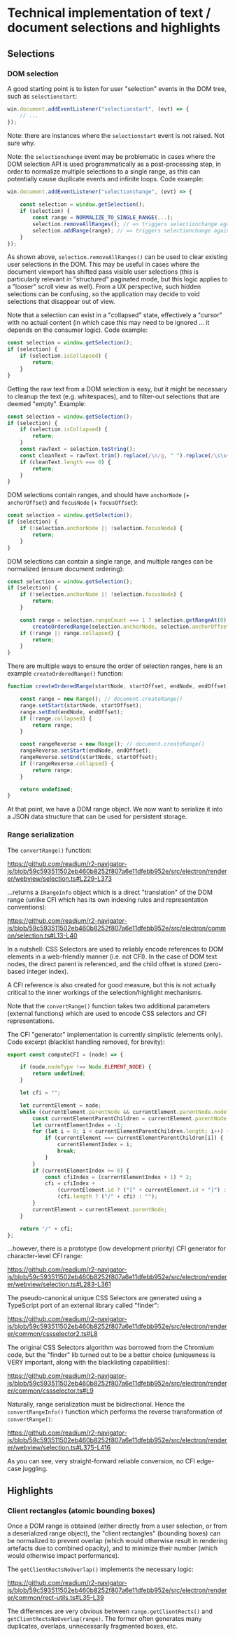 # Technical implementation of text / document selections and highlights

## Selections

### DOM selection

A good starting point is to listen for user "selection" events in the DOM tree, such as `selectionstart`:

```javascript
win.document.addEventListener("selectionstart", (evt) => {
    // ...
});
```

Note: there are instances where the `selectionstart` event is not raised. Not sure why.

Note: the `selectionchange` event may be problematic in cases where the DOM selection API is used programmatically as a post-processing step, in order to normalize multiple selections to a single range, as this can potentially cause duplicate events and infinite loops. Code example:

```javascript
win.document.addEventListener("selectionchange", (evt) => {
    
    const selection = window.getSelection();
    if (selection) {
        const range = NORMALIZE_TO_SINGLE_RANGE(...);
        selection.removeAllRanges(); // => triggers selectionchange again!
        selection.addRange(range); // => triggers selectionchange again!
    }
});
```

As shown above, `selection.removeAllRanges()` can be used to clear existing user selections in the DOM. This may be useful in cases where the document viewport has shifted pass visible user selections (this is particularly relevant in "structured" paginated mode, but this logic applies to a "looser" scroll view as well). From a UX perspective, such hidden selections can be confusing, so the application may decide to void selections that disappear out of view.

Note that a selection can exist in a "collapsed" state, effectively a "cursor" with no actual content (in which case this may need to be ignored ... it depends on the consumer logic). Code example:

```javascript
const selection = window.getSelection();
if (selection) {
    if (selection.isCollapsed) {
        return;
    }
}
```

Getting the raw text from a DOM selection is easy, but it might be necessary to cleanup the text (e.g. whitespaces), and to filter-out selections that are deemed "empty". Example:

```javascript
const selection = window.getSelection();
if (selection) {
    if (selection.isCollapsed) {
        return;
    }
    const rawText = selection.toString();
    const cleanText = rawText.trim().replace(/\n/g, " ").replace(/\s\s+/g, " ");
    if (cleanText.length === 0) {
        return;
    }
}
```

DOM selections contain ranges, and should have `anchorNode` (+ `anchorOffset`) and `focusNode` (+ `focusOffset`):

```javascript
const selection = window.getSelection();
if (selection) {
    if (!selection.anchorNode || !selection.focusNode) {
        return;
    }
}
```

DOM selections can contain a single range, and multiple ranges can be normalized (ensure document ordering):

```javascript
const selection = window.getSelection();
if (selection) {
    if (!selection.anchorNode || !selection.focusNode) {
        return;
    }

    const range = selection.rangeCount === 1 ? selection.getRangeAt(0) :
        createOrderedRange(selection.anchorNode, selection.anchorOffset, selection.focusNode, selection.focusOffset);
    if (!range || range.collapsed) {
        return;
    }
}
```

There are multiple ways to ensure the order of selection ranges, here is an example `createOrderedRange()` function:

```javascript
function createOrderedRange(startNode, startOffset, endNode, endOffset) {

    const range = new Range(); // document.createRange()
    range.setStart(startNode, startOffset);
    range.setEnd(endNode, endOffset);
    if (!range.collapsed) {
        return range;
    }

    const rangeReverse = new Range(); // document.createRange()
    rangeReverse.setStart(endNode, endOffset);
    rangeReverse.setEnd(startNode, startOffset);
    if (!rangeReverse.collapsed) {
        return range;
    }

    return undefined;
}
```

At that point, we have a DOM range object. We now want to serialize it into a JSON data structure that can be used for persistent storage.

### Range serialization

The `convertRange()` function:

https://github.com/readium/r2-navigator-js/blob/59c593511502eb460b8252f807a6e11dfebb952e/src/electron/renderer/webview/selection.ts#L229-L373

...returns a `IRangeInfo` object which is a direct "translation" of the DOM range (unlike CFI which has its own indexing rules and representation conventions):

https://github.com/readium/r2-navigator-js/blob/59c593511502eb460b8252f807a6e11dfebb952e/src/electron/common/selection.ts#L13-L40

In a nutshell: CSS Selectors are used to reliably encode references to DOM elements in a web-friendly manner (i.e. not CFI). In the case of DOM text nodes, the direct parent is referenced, and the child offset is stored (zero-based integer index).

A CFI reference is also created for good measure, but this is not actually critical to the inner workings of the selection/highlight mechanisms.

Note that the `convertRange()` function takes two additional parameters (external functions) which are used to encode CSS selectors and CFI representations.

The CFI "generator" implementation is currently simplistic (elements only). Code excerpt (blacklist handling removed, for brevity):

```javascript
export const computeCFI = (node) => {

    if (node.nodeType !== Node.ELEMENT_NODE) {
        return undefined;
    }

    let cfi = "";

    let currentElement = node;
    while (currentElement.parentNode && currentElement.parentNode.nodeType === Node.ELEMENT_NODE) {
        const currentElementParentChildren = currentElement.parentNode.children;
        let currentElementIndex = -1;
        for (let i = 0; i < currentElementParentChildren.length; i++) {
            if (currentElement === currentElementParentChildren[i]) {
                currentElementIndex = i;
                break;
            }
        }
        if (currentElementIndex >= 0) {
            const cfiIndex = (currentElementIndex + 1) * 2;
            cfi = cfiIndex +
                (currentElement.id ? ("[" + currentElement.id + "]") : "") +
                (cfi.length ? ("/" + cfi) : "");
        }
        currentElement = currentElement.parentNode;
    }

    return "/" + cfi;
};
```

...however, there is a prototype (low development priority) CFI generator for character-level CFI range:

https://github.com/readium/r2-navigator-js/blob/59c593511502eb460b8252f807a6e11dfebb952e/src/electron/renderer/webview/selection.ts#L283-L361

The pseudo-canonical unique CSS Selectors are generated using a TypeScript port of an external library called "finder":

https://github.com/readium/r2-navigator-js/blob/59c593511502eb460b8252f807a6e11dfebb952e/src/electron/renderer/common/cssselector2.ts#L8

The original CSS Selectors algorithm was borrowed from the Chromium code, but the "finder" lib turned out to be a better choice (uniqueness is VERY important, along with the blacklisting capabilities):

https://github.com/readium/r2-navigator-js/blob/59c593511502eb460b8252f807a6e11dfebb952e/src/electron/renderer/common/cssselector.ts#L9

Naturally, range serialization must be bidirectional. Hence the `convertRangeInfo()` function which performs the reverse transformation of `convertRange()`:

https://github.com/readium/r2-navigator-js/blob/59c593511502eb460b8252f807a6e11dfebb952e/src/electron/renderer/webview/selection.ts#L375-L416

As you can see, very straight-forward reliable conversion, no CFI edge-case juggling.

## Highlights

### Client rectangles (atomic bounding boxes)

Once a DOM range is obtained (either directly from a user selection, or from a deserialized range object), the "client rectangles" (bounding boxes) can be normalized to prevent overlap (which would otherwise result in rendering artefacts due to combined opacity), and to minimize their number (which would otherwise impact performance).

The `getClientRectsNoOverlap()` implements the necessary logic:

https://github.com/readium/r2-navigator-js/blob/59c593511502eb460b8252f807a6e11dfebb952e/src/electron/renderer/common/rect-utils.ts#L35-L39

The differences are very obvious between `range.getClientRects()` and `getClientRectsNoOverlap(range)`. The former often generates many duplicates, overlaps, unnecessarily fragmented boxes, etc.

### 
